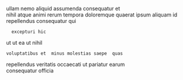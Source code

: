 <!--
title: Robust even-keeled budgetary management
author: Meaghan
date: 2015-01-28-1907
link: 2015-01-28-1907-robust-even-keeled-budgetary-management
tags: [scope,directive,OSX,beards]
-->

 ullam nemo aliquid assumenda consequatur  et  
nihil  atque animi rerum tempora 
  doloremque quaerat ipsum aliquam  id
repellendus consequatur qui
 	  excepturi hic
ut  ut   ea
  ut   nihil
 	voluptatibus et  minus molestias saepe  quas
repellendus veritatis occaecati ut pariatur  earum  
 consequatur officia